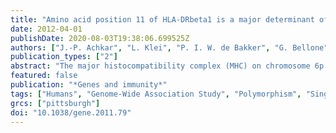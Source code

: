 ```yaml
---
title: "Amino acid position 11 of HLA-DRbeta1 is a major determinant of chromosome 6p association with ulcerative colitis."
date: 2012-04-01
publishDate: 2020-08-03T19:38:06.699525Z
authors: ["J.-P. Achkar", "L. Klei", "P. I. W. de Bakker", "G. Bellone", "N. Rebert", "R. Scott", "Y. Lu", "M. Regueiro", "A. Brzezinski", "M. I. Kamboh", "C. Fiocchi", "B. Devlin", "M. Trucco", "S. Ringquist", "K. Roeder", "R. H. Duerr"]
publication_types: ["2"]
abstract: "The major histocompatibility complex (MHC) on chromosome 6p is an established risk locus for ulcerative colitis (UC) and Crohn's disease (CD). We aimed to better define MHC association signals in UC and CD by combining data from dense single-nucleotide polymorphism (SNP) genotyping and from imputation of classical  human leukocyte antigen (HLA) types, their constituent SNPs and corresponding amino acids in 562 UC, 611 CD and 1428 control subjects. Univariate and multivariate association analyses were performed, controlling for ancestry. In univariate analyses, absence of the rs9269955 C allele was strongly associated with risk for UC (P = 2.67 x 10(-13)). rs9269955 is a SNP in the codon for amino  acid position 11 of HLA-DRbeta1, located in the P6 pocket of the HLA-DR antigen binding cleft. This amino acid position was also the most significantly"
featured: false
publication: "*Genes and immunity*"
tags: ["Humans", "Genome-Wide Association Study", "Polymorphism", "Single Nucleotide", "Alleles", "Gene Frequency", "Genotype", "*Genetic Predisposition to Disease", "Colitis", "Ulcerative/*genetics", "Crohn Disease/genetics", "*Chromosomes", "Human", "Pair 6", "Amino Acid Substitution", "HLA-DR beta-Chains/*genetics"]
grcs: ["pittsburgh"]
doi: "10.1038/gene.2011.79"
---
```


